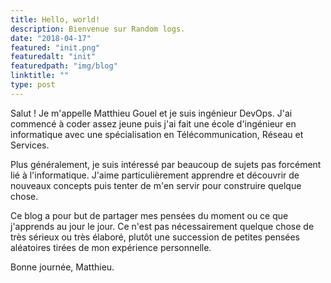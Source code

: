 ```yaml
---
title: Hello, world!
description: Bienvenue sur Random logs.
date: "2018-04-17"
featured: "init.png"
featuredalt: "init"
featuredpath: "img/blog"
linktitle: ""
type: post
---
```


Salut ! Je m'appelle Matthieu Gouel et je suis ingénieur DevOps. J'ai commencé à coder assez jeune puis j'ai fait une école d'ingénieur en informatique avec une spécialisation en Télécommunication, Réseau et Services.

<!--more-->

Plus généralement, je suis intéressé par beaucoup de sujets pas forcément lié à l'informatique. J'aime particulièrement apprendre et découvrir de nouveaux concepts puis tenter de m'en servir pour construire quelque chose.

Ce blog a pour but de partager mes pensées du moment ou ce que j'apprends au jour le jour. Ce n'est pas nécessairement quelque chose de très sérieux ou très élaboré, plutôt une succession de petites pensées aléatoires tirées de mon expérience personnelle.

Bonne journée,
Matthieu.
